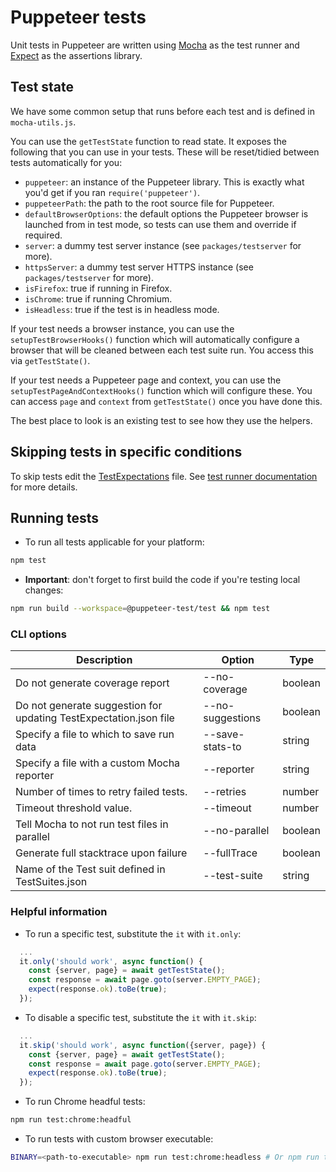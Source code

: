 # Puppeteer tests

Unit tests in Puppeteer are written using [Mocha] as the test runner and [Expect] as the assertions library.

## Test state

We have some common setup that runs before each test and is defined in `mocha-utils.js`.

You can use the `getTestState` function to read state. It exposes the following that you can use in your tests. These will be reset/tidied between tests automatically for you:

- `puppeteer`: an instance of the Puppeteer library. This is exactly what you'd get if you ran `require('puppeteer')`.
- `puppeteerPath`: the path to the root source file for Puppeteer.
- `defaultBrowserOptions`: the default options the Puppeteer browser is launched from in test mode, so tests can use them and override if required.
- `server`: a dummy test server instance (see `packages/testserver` for more).
- `httpsServer`: a dummy test server HTTPS instance (see `packages/testserver` for more).
- `isFirefox`: true if running in Firefox.
- `isChrome`: true if running Chromium.
- `isHeadless`: true if the test is in headless mode.

If your test needs a browser instance, you can use the `setupTestBrowserHooks()` function which will automatically configure a browser that will be cleaned between each test suite run. You access this via `getTestState()`.

If your test needs a Puppeteer page and context, you can use the `setupTestPageAndContextHooks()` function which will configure these. You can access `page` and `context` from `getTestState()` once you have done this.

The best place to look is an existing test to see how they use the helpers.

## Skipping tests in specific conditions

To skip tests edit the [TestExpectations](https://github.com/puppeteer/puppeteer/blob/main/test/TestExpectations.json) file. See [test runner documentation](https://github.com/puppeteer/puppeteer/tree/main/tools/mochaRunner) for more details.

## Running tests

- To run all tests applicable for your platform:

```bash
npm test
```

- **Important**: don't forget to first build the code if you're testing local changes:

```bash
npm run build --workspace=@puppeteer-test/test && npm test
```

### CLI options

| Description                                                       | Option           | Type    |
| ----------------------------------------------------------------- | ---------------- | ------- |
| Do not generate coverage report                                   | --no-coverage    | boolean |
| Do not generate suggestion for updating TestExpectation.json file | --no-suggestions | boolean |
| Specify a file to which to save run data                          | --save-stats-to  | string  |
| Specify a file with a custom Mocha reporter                       | --reporter       | string  |
| Number of times to retry failed tests.                            | --retries        | number  |
| Timeout threshold value.                                          | --timeout        | number  |
| Tell Mocha to not run test files in parallel                      | --no-parallel    | boolean |
| Generate full stacktrace upon failure                             | --fullTrace      | boolean |
| Name of the Test suit defined in TestSuites.json                  | --test-suite     | string  |

### Helpful information

- To run a specific test, substitute the `it` with `it.only`:

```ts
  ...
  it.only('should work', async function() {
    const {server, page} = await getTestState();
    const response = await page.goto(server.EMPTY_PAGE);
    expect(response.ok).toBe(true);
  });
```

- To disable a specific test, substitute the `it` with `it.skip`:

```ts
  ...
  it.skip('should work', async function({server, page}) {
    const {server, page} = await getTestState();
    const response = await page.goto(server.EMPTY_PAGE);
    expect(response.ok).toBe(true);
  });
```

- To run Chrome headful tests:

```bash
npm run test:chrome:headful
```

- To run tests with custom browser executable:

```bash
BINARY=<path-to-executable> npm run test:chrome:headless # Or npm run test:firefox
```

[mocha]: https://mochajs.org/
[expect]: https://www.npmjs.com/package/expect
